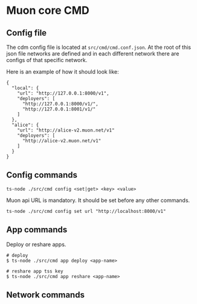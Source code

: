 # Muon core CMD
## Config file
The cdm config file is located at `src/cmd/cmd.conf.json`. At the root of this json file networks are defined and in each different network there are configs of that specific network. 

Here is an example of how it should look like:

```$xslt
{
  "local": {
    "url": "http://127.0.0.1:8000/v1",
    "deployers": [
      "http://127.0.0.1:8000/v1/",
      "http://127.0.0.1:8001/v1/"
    ]
  },
  "alice": {
    "url": "http://alice-v2.muon.net/v1"
    "deployers": [
      "http://alice-v2.muon.net/v1"
    ]
  }
}
```

## Config commands
    ts-node ./src/cmd config <set|get> <key> <value>
Muon api URL is mandatory. It should be set before any other commands.

    ts-node ./src/cmd config set url "http://localhost:8000/v1"
    
## App commands
Deploy or reshare apps.

    # deploy
    $ ts-node ./src/cmd app deploy <app-name>
    
    # reshare app tss key
    $ ts-node ./src/cmd app reshare <app-name>

## Network commands
